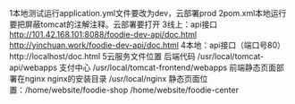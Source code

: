 1本地测试运行application.yml文件要改为dev，云部署prod
2pom.xml本地运行要把屏蔽tomcat的注解注释。云部署要打开
3线上：api接口
http://101.42.168.101:8088/foodie-dev-api/doc.html
http://yinchuan.work/foodie-dev-api/doc.html
4本地：api接口（端口号80）
http://localhost/doc.html
5云服务文件位置
后端代码 /usr/local/tomcat-api/webapps
支付中心 /usr/local/tomcat-frontend/webapps
前端静态页面部署在nginx 
nginx的安装目录 /usr/local/nginx
静态页面位置：/home/website/foodie-shop /home/website/foodie-center

